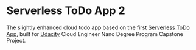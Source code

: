 # Serverless ToDo App 2

The slightly enhanced cloud todo app based on the first [Serverless ToDo App](https://github.com/hafiz-azman/serverless-todo-app), built for [Udacity](https://www.udacity.com/) Cloud Engineer Nano Degree Program Capstone Project.
